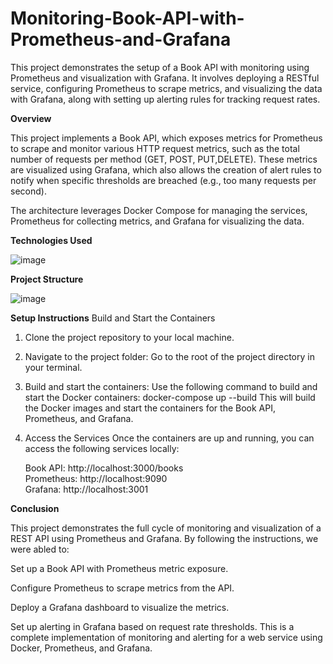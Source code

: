 # Monitoring-Book-API-with-Prometheus-and-Grafana
This project demonstrates the setup of a Book API with monitoring using Prometheus and visualization with Grafana. It involves deploying a RESTful service, configuring Prometheus to scrape metrics, and visualizing the data with Grafana, along with setting up alerting rules for tracking request rates.

**Overview**

This project implements a Book API, which exposes metrics for Prometheus to scrape and monitor various HTTP request metrics, such as the total number of requests per method (GET, POST, PUT,DELETE). These metrics are visualized using Grafana, which also allows the creation of alert rules to notify when specific thresholds are breached (e.g., too many requests per second).

The architecture leverages Docker Compose for managing the services, Prometheus for collecting metrics, and Grafana for visualizing the data.

**Technologies Used**


![image](https://github.com/user-attachments/assets/6d6d9019-610c-4c74-92c9-087271b6e6a2)


**Project Structure**


![image](https://github.com/user-attachments/assets/8055238f-b16c-4665-9130-f908a3b0301b)


**Setup Instructions**
Build and Start the Containers
1. Clone the project repository to your local machine.
2. Navigate to the project folder:
      Go to the root of the project directory in your terminal.
3.  Build and start the containers:
      Use the following command to build and start the Docker containers:
        docker-compose up --build
This will build the Docker images and start the containers for the Book API, Prometheus, and Grafana.

4. Access the Services
    Once the containers are up and running, you can access the following services locally:
   
      Book API: http://localhost:3000/books    
      Prometheus: http://localhost:9090    
      Grafana: http://localhost:3001



**Conclusion**

This project demonstrates the full cycle of monitoring and visualization of a REST API using Prometheus and Grafana. By following the instructions, we were abled to:

  Set up a Book API with Prometheus metric exposure.
  
  Configure Prometheus to scrape metrics from the API.
  
  Deploy a Grafana dashboard to visualize the metrics.  
  
  Set up alerting in Grafana based on request rate thresholds.
This is a complete implementation of monitoring and alerting for a web service using Docker, Prometheus, and Grafana.
